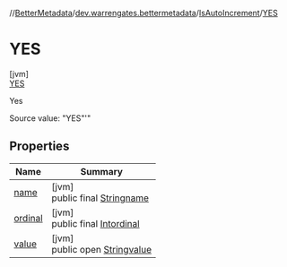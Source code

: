 //[BetterMetadata](../../../../index.md)/[dev.warrengates.bettermetadata](../../index.md)/[IsAutoIncrement](../index.md)/[YES](index.md)

# YES

[jvm]\
[YES](index.md)

Yes

Source value: &quot;YES&quot;'&quot;

## Properties

| Name | Summary |
|---|---|
| [name](../../-version-column-type/-i-s_-p-s-e-u-d-o_-c-o-l-u-m-n/index.md#-372974862%2FProperties%2F-1216412040) | [jvm]<br>public final [String](https://kotlinlang.org/api/latest/jvm/stdlib/kotlin/-string/index.html)[name](../../-version-column-type/-i-s_-p-s-e-u-d-o_-c-o-l-u-m-n/index.md#-372974862%2FProperties%2F-1216412040) |
| [ordinal](../../-version-column-type/-i-s_-p-s-e-u-d-o_-c-o-l-u-m-n/index.md#-739389684%2FProperties%2F-1216412040) | [jvm]<br>public final [Int](https://kotlinlang.org/api/latest/jvm/stdlib/kotlin/-int/index.html)[ordinal](../../-version-column-type/-i-s_-p-s-e-u-d-o_-c-o-l-u-m-n/index.md#-739389684%2FProperties%2F-1216412040) |
| [value](index.md#1628687267%2FProperties%2F-1216412040) | [jvm]<br>public open [String](https://kotlinlang.org/api/latest/jvm/stdlib/kotlin/-string/index.html)[value](index.md#1628687267%2FProperties%2F-1216412040) |
